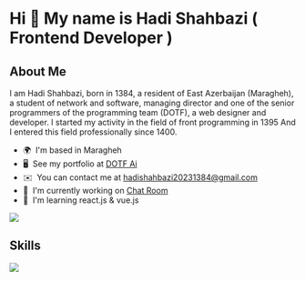 # Hi 👋 My name is Hadi Shahbazi ( Frontend Developer )

## About Me

I am Hadi Shahbazi, born in 1384, a resident of East Azerbaijan (Maragheh), a student of network and software, managing director and one of the senior programmers of the programming team (DOTF), a web designer and developer. I started my activity in the field of front programming in 1395 And I entered this field professionally since 1400.

* 🌍  I'm based in Maragheh
* 🖥️  See my portfolio at [DOTF Ai](http://dotf-ai.netlify.app)
* ✉️  You can contact me at [hadishahbazi20231384@gmail.com](mailto:hadishahbazi20231384@gmail.com)
* 🚀  I'm currently working on [Chat Room](http://github.com/IP-2024/Chat-Room.git)
* 🧠  I'm learning react.js & vue.js

<a href="https://www.github.com/IP-2024" target="_blank" rel="noreferrer"><img
src="https://img.shields.io/github/followers/IP-2024?logo=github&style=for-the-badge&color=3382ed&labelColor=27272a" /></a>

## Skills

<img src="https://skillicons.dev/icons?i=html,css,js,react,vue,git,jquery,tailwind,bootstrap,sass" />
